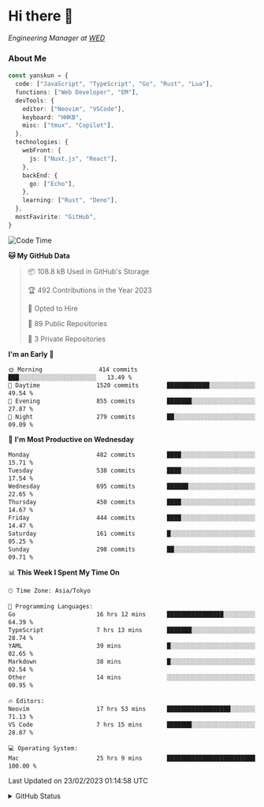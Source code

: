 # Hi there&nbsp;:wave:

<!-- ![Alt text](https://spotify-recently-played-readme.vercel.app/api?user=31kynbuubkiu3r4qh4hjuaglhfay) -->

_Engineering Manager at [WED](https://github.com/wedinc)_

### About Me

```ts
const yanskun = {
  code: ["JavaScript", "TypeScript", "Go", "Rust", "Lua"],
  functions: ["Web Developer", "EM"],
  devTools: {
    editor: ["Neovim", "VSCode"],
    keyboard: "HHKB",
    misc: ["tmux", "Copilot"],
  },
  technologies: {
    webFront: {
      js: ["Nuxt.js", "React"],
    },
    backEnd: {
      go: ["Echo"],
    },
    learning: ["Rust", "Deno"],
  },
  mostFavirite: "GitHub",
}
```

<!--START_SECTION:waka-->
![Code Time](http://img.shields.io/badge/Code%20Time-191%20hrs%2017%20mins-blue)

**🐱 My GitHub Data** 

> 📦 108.8 kB Used in GitHub's Storage 
 > 
> 🏆 492 Contributions in the Year 2023
 > 
> 💼 Opted to Hire
 > 
> 📜 89 Public Repositories 
 > 
> 🔑 3 Private Repositories 
 > 
**I'm an Early 🐤** 

```text
🌞 Morning                414 commits         ███░░░░░░░░░░░░░░░░░░░░░░   13.49 % 
🌆 Daytime                1520 commits        ████████████░░░░░░░░░░░░░   49.54 % 
🌃 Evening                855 commits         ███████░░░░░░░░░░░░░░░░░░   27.87 % 
🌙 Night                  279 commits         ██░░░░░░░░░░░░░░░░░░░░░░░   09.09 % 
```
📅 **I'm Most Productive on Wednesday** 

```text
Monday                   482 commits         ████░░░░░░░░░░░░░░░░░░░░░   15.71 % 
Tuesday                  538 commits         ████░░░░░░░░░░░░░░░░░░░░░   17.54 % 
Wednesday                695 commits         ██████░░░░░░░░░░░░░░░░░░░   22.65 % 
Thursday                 450 commits         ████░░░░░░░░░░░░░░░░░░░░░   14.67 % 
Friday                   444 commits         ████░░░░░░░░░░░░░░░░░░░░░   14.47 % 
Saturday                 161 commits         █░░░░░░░░░░░░░░░░░░░░░░░░   05.25 % 
Sunday                   298 commits         ██░░░░░░░░░░░░░░░░░░░░░░░   09.71 % 
```


📊 **This Week I Spent My Time On** 

```text
🕑︎ Time Zone: Asia/Tokyo

💬 Programming Languages: 
Go                       16 hrs 12 mins      ████████████████░░░░░░░░░   64.39 % 
TypeScript               7 hrs 13 mins       ███████░░░░░░░░░░░░░░░░░░   28.74 % 
YAML                     39 mins             █░░░░░░░░░░░░░░░░░░░░░░░░   02.65 % 
Markdown                 38 mins             █░░░░░░░░░░░░░░░░░░░░░░░░   02.54 % 
Other                    14 mins             ░░░░░░░░░░░░░░░░░░░░░░░░░   00.95 % 

🔥 Editors: 
Neovim                   17 hrs 53 mins      ██████████████████░░░░░░░   71.13 % 
VS Code                  7 hrs 15 mins       ███████░░░░░░░░░░░░░░░░░░   28.87 % 

💻 Operating System: 
Mac                      25 hrs 9 mins       █████████████████████████   100.00 % 
```


 Last Updated on 23/02/2023 01:14:58 UTC
<!--END_SECTION:waka-->

<details>
<summary>GitHub Status</summary>
<picture>
  <source media="(prefers-color-scheme: dark)" srcset="https://raw.githubusercontent.com/yanskun/yanskun/master/profile-summary-card-output/nord_dark/0-profile-details.svg">
 <img src="https://raw.githubusercontent.com/yanskun/yanskun/master/profile-summary-card-output/default/0-profile-details.svg">
</picture>
<br>
<picture>
  <source media="(prefers-color-scheme: dark)" srcset="https://raw.githubusercontent.com/yanskun/yanskun/master/profile-summary-card-output/nord_dark/1-repos-per-language.svg">
 <img src="https://raw.githubusercontent.com/yanskun/yanskun/master/profile-summary-card-output/default/1-repos-per-language.svg">
</picture>
<picture>
  <source media="(prefers-color-scheme: dark)" srcset="https://raw.githubusercontent.com/yanskun/yanskun/master/profile-summary-card-output/nord_dark/2-most-commit-language.svg">
 <img src="https://raw.githubusercontent.com/yanskun/yanskun/master/profile-summary-card-output/default/2-most-commit-language.svg">
</picture>
<br>
<picture>
  <source media="(prefers-color-scheme: dark)" srcset="https://raw.githubusercontent.com/yanskun/yanskun/master/profile-summary-card-output/nord_dark/3-stats.svg">
 <img src="https://raw.githubusercontent.com/yanskun/yanskun/master/profile-summary-card-output/default/3-stats.svg">
</picture>
<picture>
  <source media="(prefers-color-scheme: dark)" srcset="https://raw.githubusercontent.com/yanskun/yanskun/master/profile-summary-card-output/nord_dark/4-productive-time.svg">
 <img src="https://raw.githubusercontent.com/yanskun/yanskun/master/profile-summary-card-output/default/4-productive-time.svg">
</picture>
</details>
